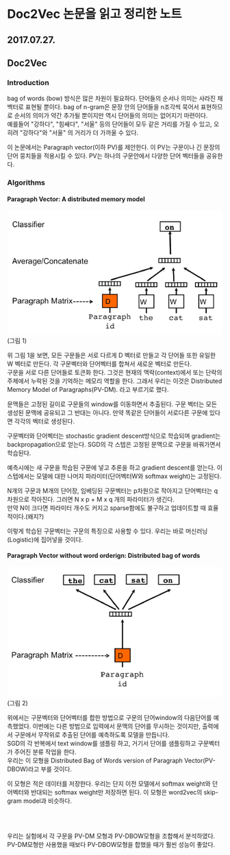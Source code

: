 Doc2Vec 논문을 읽고 정리한 노트
=============================

2017.07.27. 
-----------

## Doc2Vec

### Introduction

bag of words (bow) 방식은 많은 차원이 필요하다. 단어들의 순서나 의미는 사라진 채 백터로 표현될 뿐이다. bag of n-gram은 문장 안의 단어들을 n조각씩 묵어서 표현하므로 순서의 의미가 약간 추가될 뿐이지만 역시 단어들의 의미는 없어지기 마련이다.   
예를들어 "강하다", "힘쌔다", "서울" 등의 단어들이 모두 같은 거리를 가질 수 있고, 오히려 "강하다"와 "서울" 의 거리가 더 가까울 수 있다.  

이 논문에서는 Paragraph vector(이하 PV)를 제안한다. 이 PV는 구문이나 긴 문장의 단어 뭉치들을 적용시킬 수 있다. PV는 하나의 구문안에서 다양한 단어 벡터들을 공유한다.

### Algorithms

#### Paragraph Vector: A distributed memory model



![](./images/DM.png)(그림 1)


위 그림 1을 보면, 모든 구문들은 서로 다르게 D 벡터로 만들고 각 단어들 또한 유일한 W 벡터로 만든다. 각 구문벡터와 단어벡터를 합쳐서 새로운 벡터로 만든다.  
구문을 서로 다른 단어들로 토큰화 한다. 그것은 현재의 맥락(context)에서 또는 단락의 주제에서 누락된 것을 기억하는 메모리 역할을 한다. 그래서 우리는 이것은 Distributed Memory Model of Paragraphs(PV-DM). 라고 부르기로 했다.  

문맥들은 고정된 길이로 구문들의 window를 이동하면서 추출된다. 구문 벡터는 모든 생성된 문맥에 공유되고 그 반대는 아니다. 만약 똑같은 단어들이 서로다른 구문에 있다면 각각의 벡터로 생성된다.   

구문벡터와 단어벡터는 stochastic gradient descent방식으로 학습되며 gradient는 backpropagation으로 얻는다. SGD의 각 스텝은 고정된 문맥으로 구문을 바꿔가면서 학습된다. 

예측시에는 새 구문을 학습된 구문에 넣고 추론을 하고 gradient descent를 얻는다. 이 스텝에서는 모델에 대한 나머지 파라미터(단어벡터W와 softmax weight)는 고정된다.  

N개의 구문과 M개의 단어장, 임베딩된 구문벡터는 p차원으로 작아지고 단어벡터는  q차원으로 작아진다. 그러면 N x p + M x q 개의 파라미터가 생긴다.  
만약 N이 크다면 파라미터 개수도 커지고 sparse함에도 불구하고 업데이트할 때 효율적이다.(왜지?)

이렇게 학습된 구문벡터는 구문의 특징으로 사용할 수 있다. 우리는 바로 머신러닝(Logistic)에 집어넣을 것이다.



#### Paragraph Vector without word orderign: Distributed bag of words

![](./images/DBOW.png)(그림 2)

위에서는 구문벡터와 단어벡터를 합한 방법으로 구문의 단어window의 다음단어를 예측했었다. 이번에는 다른 방법으로 입력에서 문맥의 단어를 무시하는 것이지만, 출력에서 구문에서 무작위로 추출된 단어를 예측하도록 모델을 만듭니다.  
SGD의 각 반복에서 text window를 샘플링 하고, 거기서 단어를 샘플링하고 구문벡터가 주어진 분류 작업을 한다.  
우리는 이 모형을 Distributed Bag of Words version of Paragraph Vector(PV-DBOW)라고 부를 것이다.  

이 모형은 적은 데이터를 저장한다. 우리는 단지 이전 모델에서 softmax weight와 던어벡터와 반대되는 softmax weight만 저장하면 된다.  이 모형은 word2vec의 skip-gram model과 비슷하다.  

<br><br>

우리는 실험에서 각 구문을 PV-DM 모형과 PV-DBOW모형을 조합해서 분석하였다.  
PV-DM모형만 사용했을 때보다 PV-DBOW모형을 합했을 때가 훨씬 성능이 좋았다.
